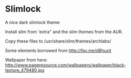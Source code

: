# Slimlock
A nice dark slimlock theme


Install slim from 'extra" and the slim themes from the AUR.

Copy these files to /usr/share/slim/themes/archlabs/

Some elements borrowed from http://fav.me/d8huxit

Wallpaper from here: http://www.pageresource.com/wallpapers/wallpaper/black-texture_479480.jpg
